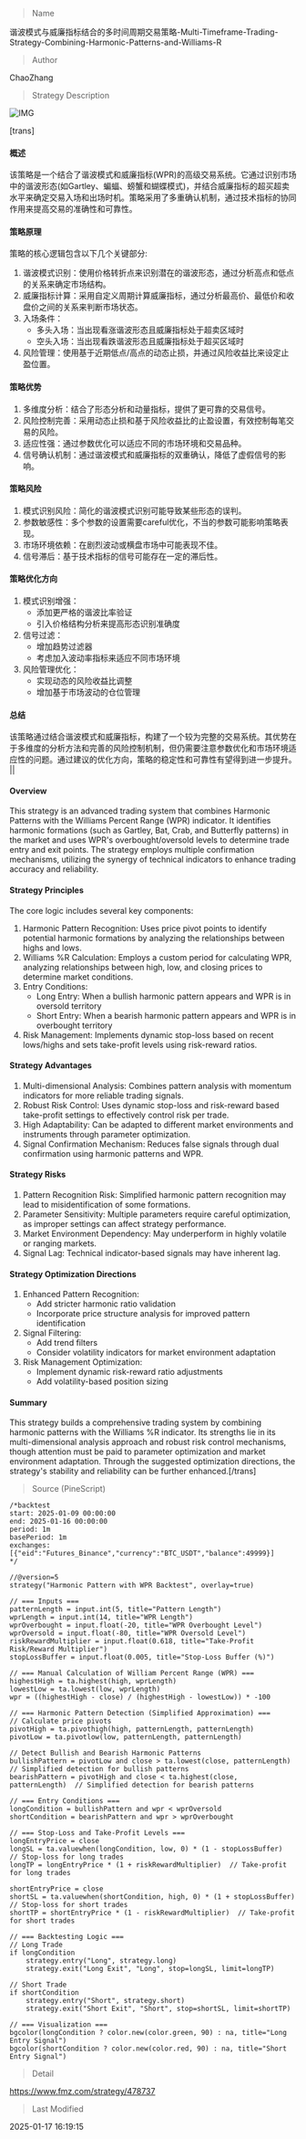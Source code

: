 
> Name

谐波模式与威廉指标结合的多时间周期交易策略-Multi-Timeframe-Trading-Strategy-Combining-Harmonic-Patterns-and-Williams-R

> Author

ChaoZhang

> Strategy Description

![IMG](https://www.fmz.com/upload/asset/185d41f30d36d1ab289.png)

[trans]
#### 概述
该策略是一个结合了谐波模式和威廉指标(WPR)的高级交易系统。它通过识别市场中的谐波形态(如Gartley、蝙蝠、螃蟹和蝴蝶模式)，并结合威廉指标的超买超卖水平来确定交易入场和出场时机。策略采用了多重确认机制，通过技术指标的协同作用来提高交易的准确性和可靠性。

#### 策略原理
策略的核心逻辑包含以下几个关键部分:
1. 谐波模式识别：使用价格转折点来识别潜在的谐波形态，通过分析高点和低点的关系来确定市场结构。
2. 威廉指标计算：采用自定义周期计算威廉指标，通过分析最高价、最低价和收盘价之间的关系来判断市场状态。
3. 入场条件：
   - 多头入场：当出现看涨谐波形态且威廉指标处于超卖区域时
   - 空头入场：当出现看跌谐波形态且威廉指标处于超买区域时
4. 风险管理：使用基于近期低点/高点的动态止损，并通过风险收益比来设定止盈位置。

#### 策略优势
1. 多维度分析：结合了形态分析和动量指标，提供了更可靠的交易信号。
2. 风险控制完善：采用动态止损和基于风险收益比的止盈设置，有效控制每笔交易的风险。
3. 适应性强：通过参数优化可以适应不同的市场环境和交易品种。
4. 信号确认机制：通过谐波模式和威廉指标的双重确认，降低了虚假信号的影响。

#### 策略风险
1. 模式识别风险：简化的谐波模式识别可能导致某些形态的误判。
2. 参数敏感性：多个参数的设置需要careful优化，不当的参数可能影响策略表现。
3. 市场环境依赖：在剧烈波动或横盘市场中可能表现不佳。
4. 信号滞后：基于技术指标的信号可能存在一定的滞后性。

#### 策略优化方向
1. 模式识别增强：
   - 添加更严格的谐波比率验证
   - 引入价格结构分析来提高形态识别准确度
2. 信号过滤：
   - 增加趋势过滤器
   - 考虑加入波动率指标来适应不同市场环境
3. 风险管理优化：
   - 实现动态的风险收益比调整
   - 增加基于市场波动的仓位管理

#### 总结
该策略通过结合谐波模式和威廉指标，构建了一个较为完整的交易系统。其优势在于多维度的分析方法和完善的风险控制机制，但仍需要注意参数优化和市场环境适应性的问题。通过建议的优化方向，策略的稳定性和可靠性有望得到进一步提升。 || 

#### Overview
This strategy is an advanced trading system that combines Harmonic Patterns with the Williams Percent Range (WPR) indicator. It identifies harmonic formations (such as Gartley, Bat, Crab, and Butterfly patterns) in the market and uses WPR's overbought/oversold levels to determine trade entry and exit points. The strategy employs multiple confirmation mechanisms, utilizing the synergy of technical indicators to enhance trading accuracy and reliability.

#### Strategy Principles
The core logic includes several key components:
1. Harmonic Pattern Recognition: Uses price pivot points to identify potential harmonic formations by analyzing the relationships between highs and lows.
2. Williams %R Calculation: Employs a custom period for calculating WPR, analyzing relationships between high, low, and closing prices to determine market conditions.
3. Entry Conditions:
   - Long Entry: When a bullish harmonic pattern appears and WPR is in oversold territory
   - Short Entry: When a bearish harmonic pattern appears and WPR is in overbought territory
4. Risk Management: Implements dynamic stop-loss based on recent lows/highs and sets take-profit levels using risk-reward ratios.

#### Strategy Advantages
1. Multi-dimensional Analysis: Combines pattern analysis with momentum indicators for more reliable trading signals.
2. Robust Risk Control: Uses dynamic stop-loss and risk-reward based take-profit settings to effectively control risk per trade.
3. High Adaptability: Can be adapted to different market environments and instruments through parameter optimization.
4. Signal Confirmation Mechanism: Reduces false signals through dual confirmation using harmonic patterns and WPR.

#### Strategy Risks
1. Pattern Recognition Risk: Simplified harmonic pattern recognition may lead to misidentification of some formations.
2. Parameter Sensitivity: Multiple parameters require careful optimization, as improper settings can affect strategy performance.
3. Market Environment Dependency: May underperform in highly volatile or ranging markets.
4. Signal Lag: Technical indicator-based signals may have inherent lag.

#### Strategy Optimization Directions
1. Enhanced Pattern Recognition:
   - Add stricter harmonic ratio validation
   - Incorporate price structure analysis for improved pattern identification
2. Signal Filtering:
   - Add trend filters
   - Consider volatility indicators for market environment adaptation
3. Risk Management Optimization:
   - Implement dynamic risk-reward ratio adjustments
   - Add volatility-based position sizing

#### Summary
This strategy builds a comprehensive trading system by combining harmonic patterns with the Williams %R indicator. Its strengths lie in its multi-dimensional analysis approach and robust risk control mechanisms, though attention must be paid to parameter optimization and market environment adaptation. Through the suggested optimization directions, the strategy's stability and reliability can be further enhanced.[/trans]



> Source (PineScript)

``` pinescript
/*backtest
start: 2025-01-09 00:00:00
end: 2025-01-16 00:00:00
period: 1m
basePeriod: 1m
exchanges: [{"eid":"Futures_Binance","currency":"BTC_USDT","balance":49999}]
*/

//@version=5
strategy("Harmonic Pattern with WPR Backtest", overlay=true)

// === Inputs ===
patternLength = input.int(5, title="Pattern Length")
wprLength = input.int(14, title="WPR Length")
wprOverbought = input.float(-20, title="WPR Overbought Level")
wprOversold = input.float(-80, title="WPR Oversold Level")
riskRewardMultiplier = input.float(0.618, title="Take-Profit Risk/Reward Multiplier")
stopLossBuffer = input.float(0.005, title="Stop-Loss Buffer (%)")

// === Manual Calculation of William Percent Range (WPR) ===
highestHigh = ta.highest(high, wprLength)
lowestLow = ta.lowest(low, wprLength)
wpr = ((highestHigh - close) / (highestHigh - lowestLow)) * -100

// === Harmonic Pattern Detection (Simplified Approximation) ===
// Calculate price pivots
pivotHigh = ta.pivothigh(high, patternLength, patternLength)
pivotLow = ta.pivotlow(low, patternLength, patternLength)

// Detect Bullish and Bearish Harmonic Patterns
bullishPattern = pivotLow and close > ta.lowest(close, patternLength)  // Simplified detection for bullish patterns
bearishPattern = pivotHigh and close < ta.highest(close, patternLength)  // Simplified detection for bearish patterns

// === Entry Conditions ===
longCondition = bullishPattern and wpr < wprOversold
shortCondition = bearishPattern and wpr > wprOverbought

// === Stop-Loss and Take-Profit Levels ===
longEntryPrice = close
longSL = ta.valuewhen(longCondition, low, 0) * (1 - stopLossBuffer)  // Stop-loss for long trades
longTP = longEntryPrice * (1 + riskRewardMultiplier)  // Take-profit for long trades

shortEntryPrice = close
shortSL = ta.valuewhen(shortCondition, high, 0) * (1 + stopLossBuffer)  // Stop-loss for short trades
shortTP = shortEntryPrice * (1 - riskRewardMultiplier)  // Take-profit for short trades

// === Backtesting Logic ===
// Long Trade
if longCondition
    strategy.entry("Long", strategy.long)
    strategy.exit("Long Exit", "Long", stop=longSL, limit=longTP)

// Short Trade
if shortCondition
    strategy.entry("Short", strategy.short)
    strategy.exit("Short Exit", "Short", stop=shortSL, limit=shortTP)

// === Visualization ===
bgcolor(longCondition ? color.new(color.green, 90) : na, title="Long Entry Signal")
bgcolor(shortCondition ? color.new(color.red, 90) : na, title="Short Entry Signal")

```

> Detail

https://www.fmz.com/strategy/478737

> Last Modified

2025-01-17 16:19:15
